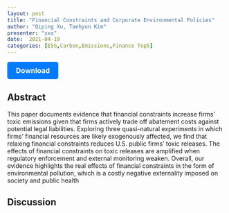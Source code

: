 ```yaml
---
layout: post
title: "Financial Constraints and Corporate Environmental Policies"
author: "Qiping Xu, Taehyun Kim"
presenter: "xxx"
date:  2021-04-19
categories: [ESG,Carbon,Emissions,Finance Top5]
---
```



<p>
  <a href="https://deliverypdf.ssrn.com/delivery.php?ID=831111064100006083103090018103102110060043028048003056002080111099099089123022117105097043100107049008028123090085013000115089020025003011053079009108125028016108002006024071116101079071069075100026092092089073029022005113071086006095072086100101013&EXT=pdf&INDEX=TRUE" class="button">
    Download
  </a>
</p>

<style>
  .button {
    display: inline-block;
    padding: 10px 20px;
    background-color: #007bff;
    color: #fff;
    text-decoration: none;
    border-radius: 5px;
    font-size: 16px;
    font-weight: bold;
  }
</style>

## Abstract
This paper documents evidence that financial constraints increase firms’ toxic emissions given that firms actively trade off abatement costs against potential legal liabilities. Exploring three quasi-natural experiments in which firms’ financial resources are likely exogenously affected, we find that relaxing financial constraints reduces U.S. public firms’ toxic releases. The effects of financial constraints on toxic releases are amplified when regulatory enforcement and external monitoring weaken. Overall, our evidence highlights the real effects of financial constraints in the form of environmental pollution, which is a costly negative externality imposed on society and public health


## Discussion

